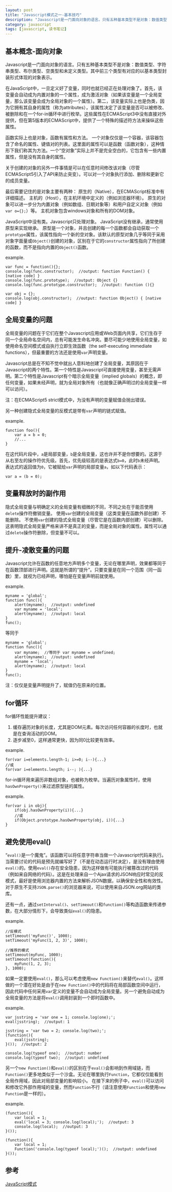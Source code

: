 ```yaml
---
layout: post
title: "Javascript模式之一-基本技巧"
description: "Javascript是一门面向对象的语言。只有五种基本类型不是对象：数值类型、字符串类型、布尔类型、空类型和未定义类型。其中前三个类型有对应的以基本类型封装形式体现的对象表示。"
category: javascript
tags: [javascript, 读书笔记]
---
```



基本概念-面向对象
------------------
Javascript是一门面向对象的语言。只有五种基本类型不是对象：数值类型、字符串类型、布尔类型、空类型和未定义类型。其中前三个类型有对应的以基本类型封装形式体现的对象表示。

在JavaScript中，一旦定义好了变量，同时也就已经正在处理对象了。首先，该变量会自动成为内置对象的一个属性，成为激活对象（如果该变量是一个全局变量，那么该变量会成为全局对象的一个属性）。第二，该变量实际上也是伪类，因为它拥有其自身的属性（称为attributes），该属性决定了该变量是否可以被修改、被删除和在一个for-in循环中进行枚举。这些属性在ECMAScript3中没有直接对外提供，但在第5版本的ECMAScript中，提供了一个特殊的描述符方法来操纵这些属性。

函数实际上也是对象，函数有属性和方法。
一个对象仅仅是一个容器，该容器包含了命名的属性、键值对的列表。这里面的属性可以是函数（函数对象），这种情形下我们称其为方法。一个“空对象”实际上并不是完全空白的，它包含有一些内置属性，但是没有其自身的属性。

关于创建的对象的另外一件事情是可以在任意时间修改该对象（尽管ECMAScript5引入了API来防止突变）。可以对一个对象执行添加、删除和更新它的成员变量。

最后需要记住的是对象主要有两种：
原生的（Native），在ECMAScript标准中有详细描述。
主机的（Host），在主机环境中定义的（例如浏览器环境）。
原生的对象可以进一步分为内置对象（例如数组、日期对象等）和用户自定义对象（例如`var o={};`）等。
主机对象包含windows对象和所有的DOM对象。

JavaScript中没有类。Javascript只处理对象。
JavaScript没有继承，通常使用原型来实现继承。
原型是一个对象，并且创建的每一个函数都会自动获取一个`prototype`属性，该属性指向一个新的空对象。该默认的原型对象几乎等同于采用对象字面量或`Object()`创建的对象，区别在于它的`constructor`属性指向了所创建的函数，而不是指向内置的`Object()`函数。

example.

	var func = function(){};
	console.log(func.constructor);  //output: function Function() { [native code] }
	console.log(func.prototype);  //output: Object {}
	console.log(func.prototype.constructor);  //output: function (){}

	var obj = {};
	console.log(obj.constructor);  //output: function Object() { [native code] }


全局变量的问题
----------------
全局变量的问题在于它们在整个Javascript应用或Web页面内共享，它们生存于同一个全局命名空间内，总有可能发生命名冲突。要尽可能少地使用全局变量，如使用命名空间模式或自执行立即生效函数（the self-executing immediate functions），但最重要的方法还是使用`var`声明变量。

Javascript总是在不知不觉中就出人意料地创建了全局变量，其原因在于Javascript的两个特性。第一个特性是Javascript可直接使用变量，甚至无需声明。第二个特性是Javascript有个暗示全局变量（implied globals）的概念，即任何变量，如果未经声明，就为全局对象所有（也就像正确声明过的全局变量一样可以访问）。

注：在ECMAScript5 strict模式中，为没有声明的变量赋值会抛出错误。

另一种创建隐式全局变量的反模式是带有`var`声明的链式赋值。

example.
	
	function foo(){
		var a = b = 0;
		//...
	}

在这代码片段中，`a`是局部变量，`b`是全局变量，这也许并不是你想要的。这源于从右至左的操作符优先级。首先，优先级较高的是表达式`b=0`，此时`b`未经声明。表达式的返回值为`0`，它被赋给`var`声明的局部变量`a`，如以下代码表示：

	var a = (b = 0);


变量释放时的副作用
-------------------
隐式全局变量与明确定义的全局变量有细微的不同，不同之处在于能否使用`delete`操作符撤销变量。
使用`var`创建的全局变量（这类变量在函数外部创建）不能删除。
不使用`var`创建的隐式全局变量（尽管它是在函数内部创建）可以删除。
这表明隐式全局变量严格来讲不是真正的变量，而是全局对象的属性。属性可以通过`delete`操作符删除，但变量不可以。


提升-凌散变量的问题
--------------------
Javascript允许在函数的任意地方声明多个变量，无论在哪里声明，效果都等同于在函数顶部进行声明。这就是所谓的“提升”。只要变量是在同一个范围（同一函数）里，就视为已经声明，哪怕是在变量声明前就使用。

example.

	myname = 'global';
	function func(){
		alert(myname);  //output: undefined
		var myname = 'local';
	   	alert(myname);  //output: local
	}
	func();

等同于

	myname = 'global';
	function func(){
		var myname;  //等同于 var myname = undefined;
		alert(myname);  //output: undefined
		myname = 'local';
		alert(myname);  //output: local
	}
	func();

注：仅仅是变量声明提升了，赋值仍在原来的位置。


for循环
--------
for循环性能提升建议：
1. 缓存遍历对象的长度，尤其是DOM元素。每次访问任何容器的长度时，也就是在查询活动的DOM。
2. 逐步减至0，这样通常更快，因为同0比较更有效率。

example.

	for(var i=elements.length-1; i>=0; i--){...}
	//或
	for(var i=elements.length; i--; ){...}

for-in循环用来遍历非数组对象，也被称为枚举。当遍历对象属性时，使用`hasOwnProperty()`来过滤原型链的属性。

example.

	for(var i in obj){
		if(obj.hasOwnProperty(i)){...}
		//或
		if(Object.prototype.hasOwnProperty(obj, i)){...}
	}


避免使用eval()
---------------
“`eval()`是一个魔鬼”。该函数可以将任意字符串当做一个Javascript代码来执行。当需要讨论的代码是预先就编写好了（不是在动态运行时决定），是没有理由使用`eval()`的。使用`eval()`存在安全隐患，因为这样做有可能执行被篡改过的代码（例如来自网络的代码）。这是在处理来自一个Ajax请求的JSON响应时常见的反模式，最好是使用浏览器内置的方法来解析JSON数据，以确保安全性和有效性。对于原生不支持`JSON.parse()`的浏览器来说，可以使用来自JSON.org网站的类库。

还有一点，通过`setInterval()`、`setTimeout()`和`function()`等构造函数来传递参数，在大部分情形下，会导致类似`eval()`的隐患。

example.

	//反模式 
	setTimeout('myFunc()', 1000);
	setTimeout('myFunc(1, 2, 3)', 1000);

	//推荐的模式 
	setTimeout(myFunc, 1000);
	setTimeout(function(){
		myFunc(1, 2, 3);
	}, 1000);


如果一定要使用`eval()`，那么可以考虑使用`new Function()`来替代`eval()`。这样做的一个潜在好处是由于在`new Function()`中的代码将在局部函数空间中运行，因此代码中任何采用`var`定义的变量不会自动成为全局变量。另一个避免自动成为全局变量的方法是将`eval()`调用封装到一个即时函数中。

example.

	var jsstring = 'var one = 1; console.log(one);';
	eval(jsstring);  //output: 1

	jsstring = 'var two = 2; console.log(two);';
	(function(){
		eval(jsstring);
	}());  //output: 2

	console.log(typeof one);  //output: number
	console.log(typeof two);  //output: undefined

另一个`new Function()`和`eval()`的区别在于`eval()`会影响到作用域链，而`Function()`更多地类似于一个沙盒。无论在哪里执行`Function`，它都仅仅能看到全局作用域，因此对局部变量的影响较小。
在接下来的例子中，`eval()`可以访问和修改它外部作用域的变量，然而`Function`不行（请注意使用`Function`和使用`new Function`是一样的）。

example.

	(function(){
		var local = 1;
		eval('local = 3; console.log(local);');  //output: 3
		console.log(local);  //output: 3
	}());
	
	(function(){
		var local = 1;
		Function('console.log(typeof local);')();  //output: undefined
	}());


参考
-----
[JavaScript模式](http://book.douban.com/subject/11506062/)